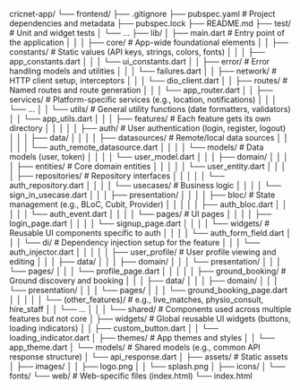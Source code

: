 cricnet-app/
└── frontend/
    ├── .gitignore
    ├── pubspec.yaml            # Project dependencies and metadata
    ├── pubspec.lock
    ├── README.md
    ├── test/                   # Unit and widget tests
    │   └── ...
    ├── lib/
    │   ├── main.dart           # Entry point of the application
    │   │
    │   ├── core/               # App-wide foundational elements
    │   │   ├── constants/        # Static values (API keys, strings, colors, fonts)
    │   │   │   ├── app_constants.dart
    │   │   │   └── ui_constants.dart
    │   │   ├── error/            # Error handling models and utilities
    │   │   │   └── failures.dart
    │   │   ├── network/          # HTTP client setup, interceptors
    │   │   │   └── dio_client.dart
    │   │   ├── routes/           # Named routes and route generation
    │   │   │   └── app_router.dart
    │   │   ├── services/         # Platform-specific services (e.g., location, notifications)
    │   │   │   └── ...
    │   │   └── utils/            # General utility functions (date formatters, validators)
    │   │       └── app_utils.dart
    │   │
    │   ├── features/           # Each feature gets its own directory
    │   │   │
    │   │   ├── auth/             # User authentication (login, register, logout)
    │   │   │   ├── data/
    │   │   │   │   ├── datasources/  # Remote/local data sources
    │   │   │   │   │   └── auth_remote_datasource.dart
    │   │   │   │   └── models/       # Data models (user, token)
    │   │   │   │       └── user_model.dart
    │   │   │   ├── domain/
    │   │   │   │   ├── entities/     # Core domain entities
    │   │   │   │   │   └── user_entity.dart
    │   │   │   │   ├── repositories/ # Repository interfaces
    │   │   │   │   │   └── auth_repository.dart
    │   │   │   │   └── usecases/     # Business logic
    │   │   │   │       └── sign_in_usecase.dart
    │   │   │   ├── presentation/
    │   │   │   │   ├── bloc/         # State management (e.g., BLoC, Cubit, Provider)
    │   │   │   │   │   ├── auth_bloc.dart
    │   │   │   │   │   └── auth_event.dart
    │   │   │   │   └── pages/        # UI pages
    │   │   │   │       ├── login_page.dart
    │   │   │   │       └── signup_page.dart
    │   │   │   │   └── widgets/      # Reusable UI components specific to auth
    │   │   │   │       └── auth_form_field.dart
    │   │   │   └── di/               # Dependency injection setup for the feature
    │   │   │       └── auth_injector.dart
    │   │   │
    │   │   ├── user_profile/     # User profile viewing and editing
    │   │   │   ├── data/
    │   │   │   ├── domain/
    │   │   │   └── presentation/
    │   │   │       └── pages/
    │   │   │           └── profile_page.dart
    │   │   │
    │   │   ├── ground_booking/   # Ground discovery and booking
    │   │   │   ├── data/
    │   │   │   ├── domain/
    │   │   │   └── presentation/
    │   │   │       └── pages/
    │   │   │           └── ground_booking_page.dart
    │   │   │
    │   │   └── (other_features)/ # e.g., live_matches, physio_consult, hire_staff
    │   │       └── ...
    │   │
    │   └── shared/             # Components used across multiple features but not core
    │       ├── widgets/          # Global reusable UI widgets (buttons, loading indicators)
    │       │   ├── custom_button.dart
    │       │   └── loading_indicator.dart
    │       ├── themes/           # App themes and styles
    │       │   └── app_theme.dart
    │       └── models/           # Shared models (e.g., common API response structure)
    │           └── api_response.dart
    │
    ├── assets/                 # Static assets
    │   ├── images/
    │   │   ├── logo.png
    │   │   └── splash.png
    │   ├── icons/
    │   └── fonts/
    └── web/                    # Web-specific files (index.html)
        └── index.html